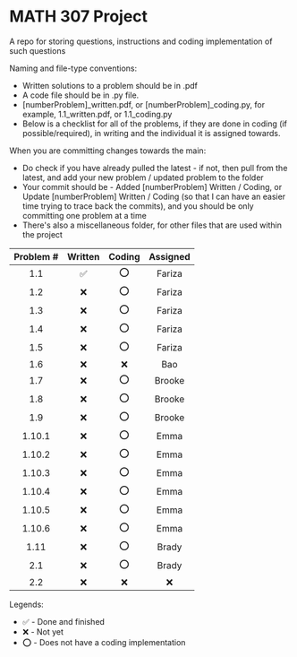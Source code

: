 # MATH 307 Project
A repo for storing questions, instructions and coding implementation of such questions

Naming and file-type conventions:
- Written solutions to a problem should be in .pdf
- A code file should be in .py file.
- [numberProblem]_written.pdf, or [numberProblem]_coding.py, for example, 1.1_written.pdf, or 1.1_coding.py
- Below is a checklist for all of the problems, if they are done in coding (if possible/required), in writing and the individual it is assigned towards.

When you are committing changes towards the main:
- Do check if you have already pulled the latest - if not, then pull from the latest, and add your new problem / updated problem to the folder
- Your commit should be - Added [numberProblem] Written / Coding, or Update [numberProblem] Written / Coding (so that I can have an easier time trying to trace back the commits), and you should be only committing one problem at a time
- There's also a miscellaneous folder, for other files that are used within the project


| Problem # | Written | Coding | Assigned |
| :-------: | :-----: | :----: | :------: |
| 1.1 | ✅ | :o: | Fariza |
| 1.2 | :x: | :o: | Fariza |
| 1.3 | :x: | :o: | Fariza |
| 1.4 | :x: | :o: | Fariza |
| 1.5 | :x: | :o: | Fariza |
| 1.6 | :x: | :x: | Bao |
| 1.7 | :x: | :o: | Brooke |
| 1.8 | :x: | :o: | Brooke |
| 1.9 | :x: | :o: | Brooke |
| 1.10.1 | :x: | :o: | Emma |
| 1.10.2 | :x: | :o: | Emma |
| 1.10.3 | :x: | :o: | Emma |
| 1.10.4 | :x: | :o: | Emma |
| 1.10.5 | :x: | :o: | Emma |
| 1.10.6 | :x: | :o: | Emma |
| 1.11 | :x: | :o: | Brady |
| 2.1 | :x: | :o: | Brady |
| 2.2 | :x: | :x: | :x: |

Legends:
- :white_check_mark: - Done and finished
- :x: - Not yet
- :o: - Does not have a coding implementation
